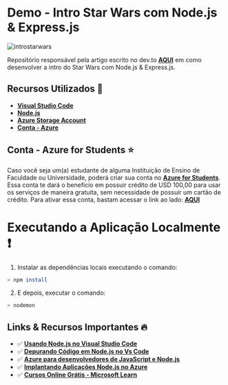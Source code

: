 # Demo - Intro Star Wars com Node.js & Express.js

![introstarwars](image/star-wars.gif)

Repositório responsável pela artigo escrito no dev.to **[AQUI]()** em como desenvolver a intro do Star Wars com Node.js & Express.js.

## Recursos Utilizados 🚀

* **[Visual Studio Code](https://code.visualstudio.com/?WT.mc_id=faceapinodejs-github-gllemos)**
* **[Node.js](https://nodejs.org/en/)**
* **[Azure Storage Account](https://azure.microsoft.com/pt-br/services/storage/?WT.mc_id=introstarwars-github-gllemos)**
* **[Conta - Azure](https://azure.microsoft.com/pt-br/?WT.mc_id=introstarwars-github-gllemos)**

## Conta - Azure for Students ⭐️

Caso você seja um(a) estudante de alguma Instituição de Ensino de Faculdade ou Universidade, poderá criar sua conta no **[Azure for Students](https://azure.microsoft.com/pt-br/free/students/?WT.mc_id=introstarwars-github-gllemos)**. Essa conta te dará o benefício em possuir crédito de USD 100,00 para usar os serviços de maneira gratuita, sem necessidade de possuir um cartão de crédito. Para ativar essa conta, bastam acessar o link ao lado: **[AQUI](https://azure.microsoft.com/pt-br/free/students/?WT.mc_id=introstarwars-github-gllemos)**

# Executando a Aplicação Localmente ❗️

1. Instalar as dependências locais executando o comando:

```bash
> npm install
```

2. E depois, executar o comando:

```bash
> nodemon
```

## Links & Recursos Importantes 🔥

* ✅ **[Usando Node.js no Visual Studio Code](https://code.visualstudio.com/docs/nodejs/nodejs-tutorial?WT.mc_id=introstarwars-github-gllemos)**
* ✅ **[Depurando Código em Node.js no Vs Code](https://code.visualstudio.com/docs/nodejs/nodejs-debugging?WT.mc_id=introstarwars-github-gllemos)**
* ✅ **[Azure para desenvolvedores de JavaScript e Node.js](https://docs.microsoft.com/javascript/azure/?view=azure-node-latest&WT.mc_id=introstarwars-github-gllemos)**
* ✅ **[Implantando Aplicações Node.js no Azure](https://code.visualstudio.com/docs/azure/deployment?WT.mc_id=introstarwars-github-gllemos)**
* ✅ **[Cursos Online Grátis - Microsoft Learn](https://docs.microsoft.com/learn/?WT.mc_id=introstarwars-github-gllemos)**

